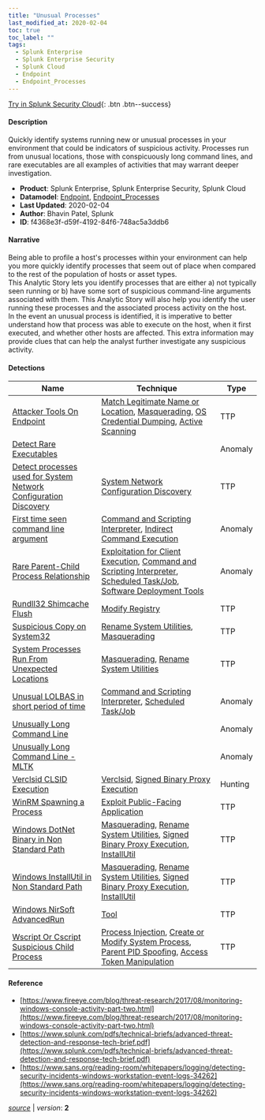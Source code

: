 ```yaml
---
title: "Unusual Processes"
last_modified_at: 2020-02-04
toc: true
toc_label: ""
tags:
  - Splunk Enterprise
  - Splunk Enterprise Security
  - Splunk Cloud
  - Endpoint
  - Endpoint_Processes
---
```


[Try in Splunk Security Cloud](https://www.splunk.com/en_us/cyber-security.html){: .btn .btn--success}

#### Description

Quickly identify systems running new or unusual processes in your environment that could be indicators of suspicious activity. Processes run from unusual locations, those with conspicuously long command lines, and rare executables are all examples of activities that may warrant deeper investigation.

- **Product**: Splunk Enterprise, Splunk Enterprise Security, Splunk Cloud
- **Datamodel**: [Endpoint](https://docs.splunk.com/Documentation/CIM/latest/User/Endpoint), [Endpoint_Processes](https://docs.splunk.com/Documentation/CIM/latest/User/EndpointProcesses)
- **Last Updated**: 2020-02-04
- **Author**: Bhavin Patel, Splunk
- **ID**: f4368e3f-d59f-4192-84f6-748ac5a3ddb6

#### Narrative

Being able to profile a host's processes within your environment can help you more quickly identify processes that seem out of place when compared to the rest of the population of hosts or asset types.\
This Analytic Story lets you identify processes that are either a) not typically seen running or b) have some sort of suspicious command-line arguments associated with them. This Analytic Story will also help you identify the user running these processes and the associated process activity on the host.\
In the event an unusual process is identified, it is imperative to better understand how that process was able to execute on the host, when it first executed, and whether other hosts are affected. This extra information may provide clues that can help the analyst further investigate any suspicious activity.

#### Detections

| Name        | Technique   | Type         |
| ----------- | ----------- |--------------|
| [Attacker Tools On Endpoint](/endpoint/attacker_tools_on_endpoint/) | [Match Legitimate Name or Location](/tags/#match-legitimate-name-or-location), [Masquerading](/tags/#masquerading), [OS Credential Dumping](/tags/#os-credential-dumping), [Active Scanning](/tags/#active-scanning) | TTP |
| [Detect Rare Executables](/endpoint/detect_rare_executables/) |  | Anomaly |
| [Detect processes used for System Network Configuration Discovery](/endpoint/detect_processes_used_for_system_network_configuration_discovery/) | [System Network Configuration Discovery](/tags/#system-network-configuration-discovery) | TTP |
| [First time seen command line argument](/endpoint/first_time_seen_command_line_argument/) | [Command and Scripting Interpreter](/tags/#command-and-scripting-interpreter), [Indirect Command Execution](/tags/#indirect-command-execution) | Anomaly |
| [Rare Parent-Child Process Relationship](/endpoint/rare_parent-child_process_relationship/) | [Exploitation for Client Execution](/tags/#exploitation-for-client-execution), [Command and Scripting Interpreter](/tags/#command-and-scripting-interpreter), [Scheduled Task/Job](/tags/#scheduled-task/job), [Software Deployment Tools](/tags/#software-deployment-tools) | Anomaly |
| [Rundll32 Shimcache Flush](/endpoint/rundll32_shimcache_flush/) | [Modify Registry](/tags/#modify-registry) | TTP |
| [Suspicious Copy on System32](/endpoint/suspicious_copy_on_system32/) | [Rename System Utilities](/tags/#rename-system-utilities), [Masquerading](/tags/#masquerading) | TTP |
| [System Processes Run From Unexpected Locations](/endpoint/system_processes_run_from_unexpected_locations/) | [Masquerading](/tags/#masquerading), [Rename System Utilities](/tags/#rename-system-utilities) | TTP |
| [Unusual LOLBAS in short period of time](/endpoint/unusual_lolbas_in_short_period_of_time/) | [Command and Scripting Interpreter](/tags/#command-and-scripting-interpreter), [Scheduled Task/Job](/tags/#scheduled-task/job) | Anomaly |
| [Unusually Long Command Line](/endpoint/unusually_long_command_line/) |  | Anomaly |
| [Unusually Long Command Line - MLTK](/endpoint/unusually_long_command_line_-_mltk/) |  | Anomaly |
| [Verclsid CLSID Execution](/endpoint/verclsid_clsid_execution/) | [Verclsid](/tags/#verclsid), [Signed Binary Proxy Execution](/tags/#signed-binary-proxy-execution) | Hunting |
| [WinRM Spawning a Process](/endpoint/winrm_spawning_a_process/) | [Exploit Public-Facing Application](/tags/#exploit-public-facing-application) | TTP |
| [Windows DotNet Binary in Non Standard Path](/endpoint/windows_dotnet_binary_in_non_standard_path/) | [Masquerading](/tags/#masquerading), [Rename System Utilities](/tags/#rename-system-utilities), [Signed Binary Proxy Execution](/tags/#signed-binary-proxy-execution), [InstallUtil](/tags/#installutil) | TTP |
| [Windows InstallUtil in Non Standard Path](/endpoint/windows_installutil_in_non_standard_path/) | [Masquerading](/tags/#masquerading), [Rename System Utilities](/tags/#rename-system-utilities), [Signed Binary Proxy Execution](/tags/#signed-binary-proxy-execution), [InstallUtil](/tags/#installutil) | TTP |
| [Windows NirSoft AdvancedRun](/endpoint/windows_nirsoft_advancedrun/) | [Tool](/tags/#tool) | TTP |
| [Wscript Or Cscript Suspicious Child Process](/endpoint/wscript_or_cscript_suspicious_child_process/) | [Process Injection](/tags/#process-injection), [Create or Modify System Process](/tags/#create-or-modify-system-process), [Parent PID Spoofing](/tags/#parent-pid-spoofing), [Access Token Manipulation](/tags/#access-token-manipulation) | TTP |

#### Reference

* [https://www.fireeye.com/blog/threat-research/2017/08/monitoring-windows-console-activity-part-two.html](https://www.fireeye.com/blog/threat-research/2017/08/monitoring-windows-console-activity-part-two.html)
* [https://www.splunk.com/pdfs/technical-briefs/advanced-threat-detection-and-response-tech-brief.pdf](https://www.splunk.com/pdfs/technical-briefs/advanced-threat-detection-and-response-tech-brief.pdf)
* [https://www.sans.org/reading-room/whitepapers/logging/detecting-security-incidents-windows-workstation-event-logs-34262](https://www.sans.org/reading-room/whitepapers/logging/detecting-security-incidents-windows-workstation-event-logs-34262)



[*source*](https://github.com/splunk/security_content/tree/develop/stories/unusual_processes.yml) \| *version*: **2**